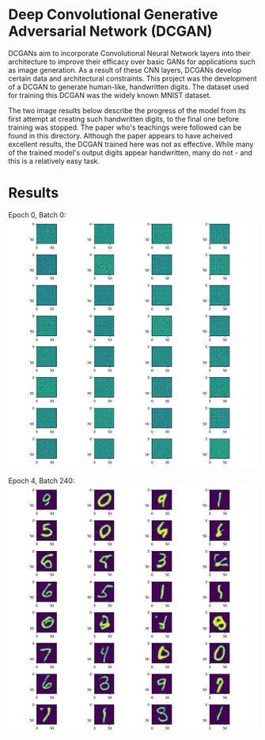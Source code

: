 # Deep Convolutional Generative Adversarial Network (DCGAN)
DCGANs aim to incorporate Convolutional Neural Network layers into their architecture to improve their efficacy over basic GANs for applications such as image generation. As a result of these CNN layers, DCGANs develop certain data and architectural constraints. This project was the development of a DCGAN to generate human-like, handwritten digits. The dataset used for training this DCGAN was the widely known MNIST dataset.

The two image results below describe the progress of the model from its first attempt at creating such handwritten digits, to the final one before training was stopped. The paper who's teachings were followed can be found in this directory. Although the paper appears to have acheived excellent results, the DCGAN trained here was not as effective. While many of the trained model's output digits appear handwritten, many do not - and this is a relatively easy task.

# Results
Epoch 0, Batch 0:
![DCGAN](https://github.com/A-r-s-h-i-a/Personal-Projects/blob/main/DCGAN/Epoch0_Batch0.png)

Epoch 4, Batch 240:
![DCGAN](https://github.com/A-r-s-h-i-a/Personal-Projects/blob/main/DCGAN/Epoch4_Batch240.png)
